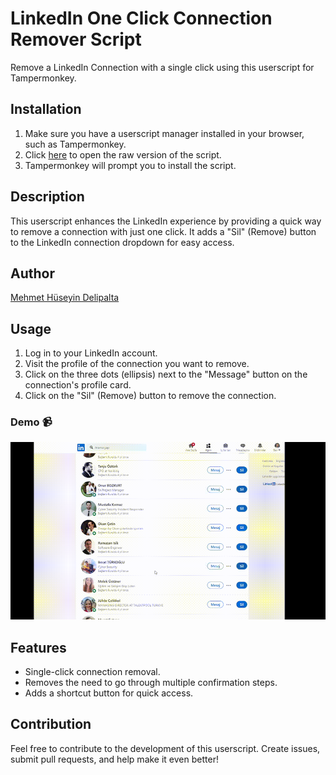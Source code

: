 # LinkedIn One Click Connection Remover Script

Remove a LinkedIn Connection with a single click using this userscript for Tampermonkey.

## Installation

1. Make sure you have a userscript manager installed in your browser, such as Tampermonkey.
2. Click [here](https://raw.githubusercontent.com/MehmetHuseyinDelipalta/LinkedIn-Connection-Remover/main/script.js) to open the raw version of the script.
3. Tampermonkey will prompt you to install the script.

## Description

This userscript enhances the LinkedIn experience by providing a quick way to remove a connection with just one click. It adds a "Sil" (Remove) button to the LinkedIn connection dropdown for easy access.

## Author

[Mehmet Hüseyin Delipalta](https://github.com/mehmethuseyindelipalta)

## Usage

1. Log in to your LinkedIn account.
2. Visit the profile of the connection you want to remove.
3. Click on the three dots (ellipsis) next to the "Message" button on the connection's profile card.
4. Click on the "Sil" (Remove) button to remove the connection.

### Demo :video_camera:

![](script-usage.gif)

## Features

- Single-click connection removal.
- Removes the need to go through multiple confirmation steps.
- Adds a shortcut button for quick access.

## Contribution

Feel free to contribute to the development of this userscript. Create issues, submit pull requests, and help make it even better!
